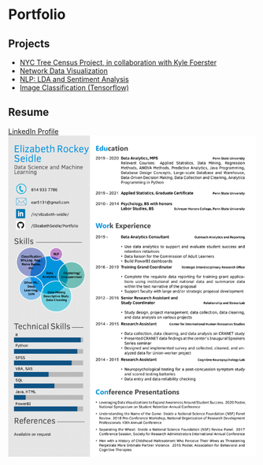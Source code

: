 # Portfolio

## Projects
- [NYC Tree Census Project, in collaboration with Kyle Foerster](https://github.com/kbfoerster/nyctrees)
- [Network Data Visualization](https://github.com/ElizabethSeidle/Portfolio/tree/master/Network%20Graphic)
- [NLP: LDA and Sentiment Analysis](OtherProjects/COVID_Pubs_Wk_4.ipynb)
- [Image Classification (Tensorflow)](https://github.com/kbfoerster/GroceryFeathersClassification)

## Resume
[LinkedIn Profile](https://www.linkedin.com/in/elizabeth-seidle/) <br/>
![Current Resume (LaTex)](OtherProjects/Latex_Seidle_Resume_2020-1.png)
<br/>
